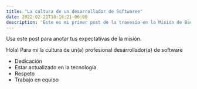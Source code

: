 ```yaml
---
title: "La cultura de un desarrollador de Softwaree"
date: 2022-02-21T18:16:21-06:00
description: 'Este es mi primer post de la travesía en la Misión de Backend con Node JS de Launch X.'
---
```


Usa este post para anotar tus expectativas de la misión.

Hola!
Para mi la cultura de un(a) profesional desarrollador(a) de software

- Dedicación
- Estar actualizado en la tecnología
- Respeto
- Trabajo en equipo
